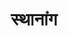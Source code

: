 ---
show: false

title: स्थानांग

type: aagam
position: 1.3

cat: anga

children:
  type: book
  count: 2
---